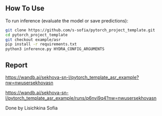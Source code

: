 ## How To Use
To run inference (evaluate the model or save predictions):
   ```bash
git clone https://github.com/s-sofia/pytorch_project_template.git
cd pytorch_project_template
git checkout example/asr
pip install -r requirements.txt
python3 inference.py HYDRA_CONFIG_ARGUMENTS
   ```

## Report
https://wandb.ai/sekhova-sn-l/pytorch_template_asr_example?nw=nwusersekhovasn

https://wandb.ai/sekhova-sn-l/pytorch_template_asr_example/runs/p6nvi9q4?nw=nwusersekhovasn

Done by Lisichkina Sofia
